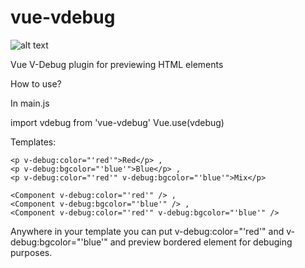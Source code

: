# vue-vdebug
![alt text](https://i.imgur.com/9mldyfF.png)

Vue V-Debug plugin for previewing HTML elements

How to use?

In main.js 

import vdebug from 'vue-vdebug'
Vue.use(vdebug)


Templates:

```
<p v-debug:color="'red'">Red</p> ,
<p v-debug:bgcolor="'blue'">Blue</p> , 
<p v-debug:color="'red'" v-debug:bgcolor="'blue'">Mix</p>

<Component v-debug:color="'red'" /> , 
<Component v-debug:bgcolor="'blue'" /> , 
<Component v-debug:color="'red'" v-debug:bgcolor="'blue'" />
```

Anywhere in your template you can put v-debug:color="'red'" and v-debug:bgcolor="'blue'" and preview bordered element for debuging purposes.

